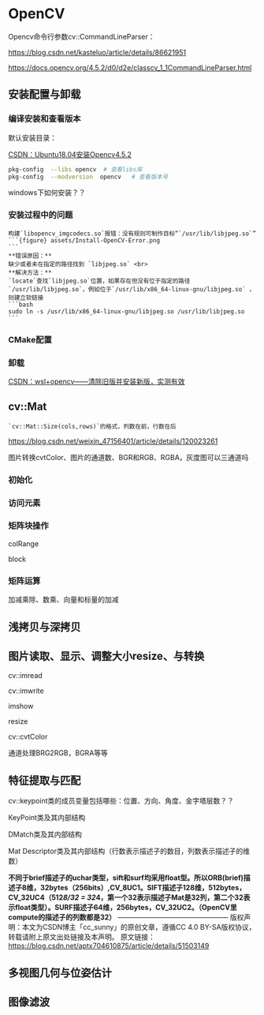 # OpenCV



Opencv命令行参数cv::CommandLineParser：

https://blog.csdn.net/kasteluo/article/details/86621951

https://docs.opencv.org/4.5.2/d0/d2e/classcv_1_1CommandLineParser.html

## 安装配置与卸载

### 编译安装和查看版本

默认安装目录：

[CSDN：Ubuntu18.04安装Opencv4.5.2](https://blog.csdn.net/qq_17769915/article/details/124087687)

```bash
pkg-config  --libs opencv  # 查看libs库
pkg-config  --modversion  opencv   # 查看版本号
```

windows下如何安装？？

### 安装过程中的问题

````{error}
构建`libopencv_imgcodecs.so`报错：没有规则可制作目标“`/usr/lib/libjpeg.so`”
```{figure} assets/Install-OpenCV-Error.png
```
**错误原因：**
缺少或者未在指定的路径找到 `libjpeg.so` <br>
**解决方法：**
`locate`查找`libjpeg.so`位置，如果存在但没有位于指定的路径`/usr/lib/libjpeg.so`，例如位于`/usr/lib/x86_64-linux-gnu/libjpeg.so` ，则建立软链接
```bash
sudo ln -s /usr/lib/x86_64-linux-gnu/libjpeg.so /usr/lib/libjpeg.so
```
````

### CMake配置

### 卸载

[CSDN：wsl+opencv——清除旧版并安装新版，实测有效](https://blog.csdn.net/m0_51984869/article/details/127538531)

## cv::Mat

```{note}
`cv::Mat::Size(cols,rows)`的格式，列数在前，行数在后
```

https://blog.csdn.net/weixin_47156401/article/details/120023261

图片转换cvtColor、图片的通道数、BGR和RGB、RGBA，灰度图可以三通道吗

### 初始化

### 访问元素

### 矩阵块操作

colRange

block

### 矩阵运算

加减乘除、数乘、向量和标量的加减

#### 

## 浅拷贝与深拷贝

## 图片读取、显示、调整大小resize、与转换

cv::imread

cv::imwrite

imshow

resize

cv::cvtColor



通道处理BRG2RGB，BGRA等等

## 特征提取与匹配

cv::keypoint类的成员变量包括哪些：位置、方向、角度、金字塔层数？？

KeyPoint类及其内部结构

DMatch类及其内部结构

Mat Descriptor类及其内部结构（行数表示描述子的数目，列数表示描述子的维数）

**不同于brief描述子的uchar类型，sift和surf均采用float型。所以ORB(brief)描述子8维，32bytes（256bits）,CV_8UC1。SIFT描述子128维，512bytes，CV_32UC4（512*8/32 = 32*4，第一个32表示描述子Mat是32列，第二个32表示float类型）。SURF描述子64维，256bytes，CV_32UC2。（OpenCV里compute的描述子的列数都是32）**
————————————————
版权声明：本文为CSDN博主「cc_sunny」的原创文章，遵循CC 4.0 BY-SA版权协议，转载请附上原文出处链接及本声明。
原文链接：https://blog.csdn.net/aptx704610875/article/details/51503149

## 多视图几何与位姿估计

## 图像滤波

## 
